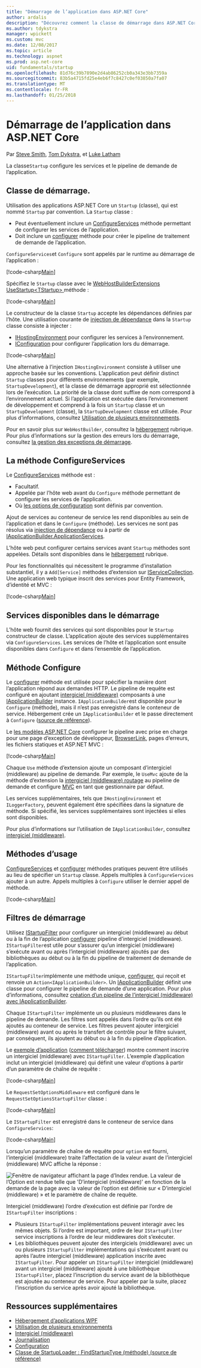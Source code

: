 ```yaml
---
title: "Démarrage de l’application dans ASP.NET Core"
author: ardalis
description: "Découvrez comment la classe de démarrage dans ASP.NET Core configure les services et le pipeline de demande de l’application."
ms.author: tdykstra
manager: wpickett
ms.custom: mvc
ms.date: 12/08/2017
ms.topic: article
ms.technology: aspnet
ms.prod: asp.net-core
uid: fundamentals/startup
ms.openlocfilehash: 81d76c39b7890e2d4ab86252cb0a343e3bb7359a
ms.sourcegitcommit: 83b5a4715fd25e4eb6f7c8427c0ef03850a7fa07
ms.translationtype: MT
ms.contentlocale: fr-FR
ms.lasthandoff: 01/25/2018
---
```

# <a name="application-startup-in-aspnet-core"></a>Démarrage de l’application dans ASP.NET Core

Par [Steve Smith](https://ardalis.com), [Tom Dykstra](https://github.com/tdykstra), et [Luke Latham](https://github.com/guardrex)

La classe`Startup` configure les services et le pipeline de demande de l’application.

## <a name="the-startup-class"></a>Classe de démarrage.

Utilisation des applications ASP.NET Core un `Startup` (classe), qui est nommé `Startup` par convention. La `Startup` classe :

* Peut éventuellement inclure un [ConfigureServices](/dotnet/api/microsoft.aspnetcore.hosting.startupbase.configureservices) méthode permettant de configurer les services de l’application.
* Doit inclure un [configurer](/dotnet/api/microsoft.aspnetcore.hosting.startupbase.configure) méthode pour créer le pipeline de traitement de demande de l’application.

`ConfigureServices`et `Configure` sont appelés par le runtime au démarrage de l’application :

[!code-csharp[Main](startup/snapshot_sample/Startup1.cs)]

Spécifiez le `Startup` classe avec le [WebHostBuilderExtensions](/dotnet/api/Microsoft.AspNetCore.Hosting.WebHostBuilderExtensions) [UseStartup&lt;TStartup&gt; ](/dotnet/api/microsoft.aspnetcore.hosting.webhostbuilderextensions.usestartup#Microsoft_AspNetCore_Hosting_WebHostBuilderExtensions_UseStartup__1_Microsoft_AspNetCore_Hosting_IWebHostBuilder_) méthode :

[!code-csharp[Main](../common/samples/WebApplication1DotNetCore2.0App/Program.cs?name=snippet_Main&highlight=10)]

Le constructeur de la classe `Startup`  accepte les dépendances définies par l’hôte. Une utilisation courante de [injection de dépendance](xref:fundamentals/dependency-injection) dans la `Startup` classe consiste à injecter :

* [IHostingEnvironment](/dotnet/api/Microsoft.AspNetCore.Hosting.IHostingEnvironment) pour configurer les services à l’environnement.
* [IConfiguration](/dotnet/api/microsoft.extensions.configuration.iconfiguration) pour configurer l’application lors du démarrage.

[!code-csharp[Main](startup/snapshot_sample/Startup2.cs)]

Une alternative à l’injection `IHostingEnvironment` consiste à utiliser une approche basée sur les conventions. L’application peut définir distinct `Startup` classes pour différents environnements (par exemple, `StartupDevelopment`), et la classe de démarrage approprié est sélectionnée lors de l’exécution. La priorité de la classe dont suffixe de nom correspond à l’environnement actuel. Si l’application est exécutée dans l’environnement de développement et comprend à la fois un `Startup` classe et un `StartupDevelopment` (classe), la `StartupDevelopment` classe est utilisée. Pour plus d’informations, consultez [Utilisation de plusieurs environnements](xref:fundamentals/environments#startup-conventions).

Pour en savoir plus sur `WebHostBuilder`, consultez la [hébergement](xref:fundamentals/hosting) rubrique. Pour plus d’informations sur la gestion des erreurs lors du démarrage, consultez [la gestion des exceptions de démarrage](xref:fundamentals/error-handling#startup-exception-handling).

## <a name="the-configureservices-method"></a>La méthode ConfigureServices

Le [ConfigureServices](/dotnet/api/microsoft.aspnetcore.hosting.startupbase.configureservices) méthode est :

* Facultatif.
* Appelée par l’hôte web avant du `Configure` méthode permettant de configurer les services de l’application.
* Où [les options de configuration](xref:fundamentals/configuration/index) sont définis par convention.

Ajout de services au conteneur de service les rend disponibles au sein de l’application et dans le `Configure` (méthode). Les services ne sont pas résolus via [injection de dépendance](xref:fundamentals/dependency-injection) ou à partir de [IApplicationBuilder.ApplicationServices](/dotnet/api/microsoft.aspnetcore.builder.iapplicationbuilder.applicationservices).

L’hôte web peut configurer certains services avant `Startup` méthodes sont appelées. Détails sont disponibles dans le [hébergement](xref:fundamentals/hosting) rubrique. 

Pour les fonctionnalités qui nécessitent le programme d’installation substantiel, il y a `Add[Service]` méthodes d’extension sur [IServiceCollection](/dotnet/api/Microsoft.Extensions.DependencyInjection.IServiceCollection). Une application web typique inscrit des services pour Entity Framework, d’identité et MVC :

[!code-csharp[Main](../common/samples/WebApplication1/Startup.cs?highlight=4,7,11&start=40&end=55)]

## <a name="services-available-in-startup"></a>Services disponibles dans le démarrage

L’hôte web fournit des services qui sont disponibles pour le `Startup` constructeur de classe. L’application ajoute des services supplémentaires via `ConfigureServices`. Les services de l’hôte et l’application sont ensuite disponibles dans `Configure` et dans l’ensemble de l’application.

## <a name="the-configure-method"></a>Méthode Configure

Le [configurer](/dotnet/api/microsoft.aspnetcore.hosting.startupbase.configure) méthode est utilisée pour spécifier la manière dont l’application répond aux demandes HTTP. Le pipeline de requête est configuré en ajoutant [intergiciel (middleware)](xref:fundamentals/middleware) composants à une [IApplicationBuilder](/dotnet/api/microsoft.aspnetcore.builder.iapplicationbuilder) instance. `IApplicationBuilder`est disponible pour le `Configure` (méthode), mais il n’est pas enregistré dans le conteneur de service. Hébergement crée un `IApplicationBuilder` et le passe directement à `Configure` ([source de référence](https://github.com/aspnet/Hosting/blob/release/2.0.0/src/Microsoft.AspNetCore.Hosting/Internal/WebHost.cs#L179-L192)).

Le [les modèles ASP.NET Core](/dotnet/core/tools/dotnet-new) configurer le pipeline avec prise en charge pour une page d’exception de développeur, [BrowserLink](http://vswebessentials.com/features/browserlink), pages d’erreurs, les fichiers statiques et ASP.NET MVC :

[!code-csharp[Main](../common/samples/WebApplication1DotNetCore2.0App/Startup.cs?range=28-48&highlight=5,6,10,13,15)]

Chaque `Use` méthode d’extension ajoute un composant d’intergiciel (middleware) au pipeline de demande. Par exemple, le `UseMvc` ajoute de la méthode d’extension la [intergiciel (middleware) routage](xref:fundamentals/routing) au pipeline de demande et configure [MVC](xref:mvc/overview) en tant que gestionnaire par défaut.

Les services supplémentaires, tels que `IHostingEnvironment` et `ILoggerFactory`, peuvent également être spécifiées dans la signature de méthode. Si spécifié, les services supplémentaires sont injectées si elles sont disponibles.

Pour plus d’informations sur l’utilisation de `IApplicationBuilder`, consultez [intergiciel (middleware)](xref:fundamentals/middleware).

## <a name="convenience-methods"></a>Méthodes d’usage

[ConfigureServices](/dotnet/api/microsoft.aspnetcore.hosting.iwebhostbuilder.configureservices) et [configurer](/dotnet/api/microsoft.aspnetcore.hosting.webhostbuilderextensions.configure) méthodes pratiques peuvent être utilisés au lieu de spécifier un `Startup` classe. Appels multiples à `ConfigureServices` ajouter à un autre. Appels multiples à `Configure` utiliser le dernier appel de méthode.

[!code-csharp[Main](startup/snapshot_sample/Program.cs?highlight=18,22)]

## <a name="startup-filters"></a>Filtres de démarrage

Utilisez [IStartupFilter](/dotnet/api/microsoft.aspnetcore.hosting.istartupfilter) pour configurer un intergiciel (middleware) au début ou à la fin de l’application [configurer](#the-configure-method) pipeline d’intergiciel (middleware). `IStartupFilter`est utile pour s’assurer qu’un intergiciel (middleware) s’exécute avant ou après l’intergiciel (middleware) ajoutés par des bibliothèques au début ou à la fin du pipeline de traitement de demande de l’application.

`IStartupFilter`implémente une méthode unique, [configurer](/dotnet/api/microsoft.aspnetcore.hosting.istartupfilter.configure), qui reçoit et renvoie un `Action<IApplicationBuilder>`. Un [IApplicationBuilder](/dotnet/api/microsoft.aspnetcore.builder.iapplicationbuilder) définit une classe pour configurer le pipeline de demande d’une application. Pour plus d’informations, consultez [création d’un pipeline de l’intergiciel (middleware) avec IApplicationBuilder](xref:fundamentals/middleware#creating-a-middleware-pipeline-with-iapplicationbuilder).

Chaque `IStartupFilter` implémente un ou plusieurs middlewares dans le pipeline de demande. Les filtres sont appelés dans l’ordre qu’ils ont été ajoutés au conteneur de service. Les filtres peuvent ajouter intergiciel (middleware) avant ou après le transfert de contrôle pour le filtre suivant, par conséquent, ils ajoutent au début ou à la fin du pipeline d’application.

Le [exemple d’application](https://github.com/aspnet/Docs/tree/master/aspnetcore/fundamentals/startup/sample/) ([comment télécharger](xref:tutorials/index#how-to-download-a-sample)) montre comment inscrire un intergiciel (middleware) avec `IStartupFilter`. L’exemple d’application inclut un intergiciel (middleware) qui définit une valeur d’options à partir d’un paramètre de chaîne de requête :

[!code-csharp[Main](startup/sample/RequestSetOptionsMiddleware.cs?name=snippet1)]

Le `RequestSetOptionsMiddleware` est configuré dans le `RequestSetOptionsStartupFilter` classe :

[!code-csharp[Main](startup/sample/RequestSetOptionsStartupFilter.cs?name=snippet1&highlight=7)]

Le `IStartupFilter` est enregistré dans le conteneur de service dans `ConfigureServices`:

[!code-csharp[Main](startup/sample/Startup.cs?name=snippet1&highlight=3)]

Lorsqu’un paramètre de chaîne de requête pour `option` est fourni, l’intergiciel (middleware) traite l’affectation de la valeur avant de l’intergiciel (middleware) MVC affiche la réponse :

![Fenêtre de navigateur affichant la page d’Index rendue. La valeur de l’Option est rendue telle que 'D’intergiciel (middleware)' en fonction de la demande de la page avec la valeur de l’option est définie sur « D’intergiciel (middleware) » et le paramètre de chaîne de requête.](startup/_static/index.png)

Intergiciel (middleware) l’ordre d’exécution est définie par l’ordre de `IStartupFilter` inscriptions :

* Plusieurs `IStartupFilter` implémentations peuvent interagir avec les mêmes objets. Si l’ordre est important, ordre de leur `IStartupFilter` service inscriptions à l’ordre de leur middlewares doit s’exécuter.
* Les bibliothèques peuvent ajouter des intergiciels (middleware) avec un ou plusieurs `IStartupFilter` implémentations qui s’exécutent avant ou après l’autre intergiciel (middleware) application inscrite avec `IStartupFilter`. Pour appeler un `IStartupFilter` intergiciel (middleware) avant un intergiciel (middleware) ajouté à une bibliothèque `IStartupFilter`, placez l’inscription du service avant de la bibliothèque est ajoutée au conteneur de service. Pour appeler par la suite, placez l’inscription du service après avoir ajouté la bibliothèque.

## <a name="additional-resources"></a>Ressources supplémentaires

* [Hébergement d’applications WPF](xref:fundamentals/hosting)
* [Utilisation de plusieurs environnements](xref:fundamentals/environments)
* [Intergiciel (middleware)](xref:fundamentals/middleware)
* [Journalisation](xref:fundamentals/logging/index)
* [Configuration](xref:fundamentals/configuration/index)
* [Classe de StartupLoader : FindStartupType (méthode) (source de référence)](https://github.com/aspnet/Hosting/blob/rel/2.0.0/src/Microsoft.AspNetCore.Hosting/Internal/StartupLoader.cs#L66-L116)
